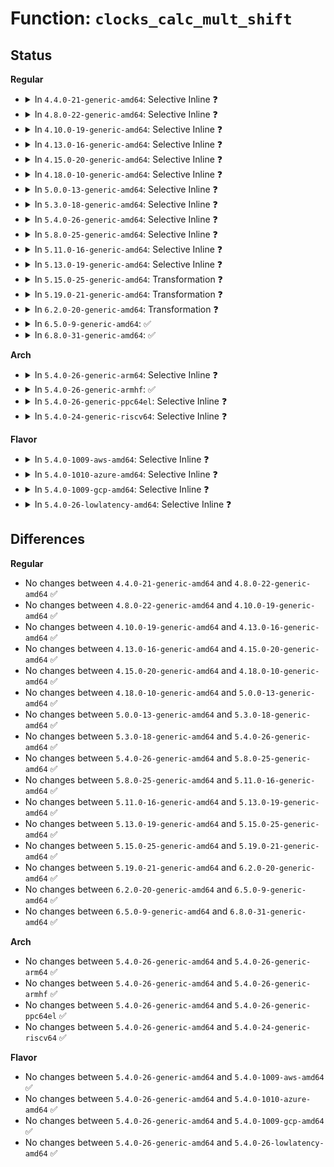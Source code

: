 # Function: <code>clocks_calc_mult_shift</code>

## Status
<b>Regular</b>
<ul>
<li>
<details>
<summary>In <code>4.4.0-21-generic-amd64</code>: Selective Inline ❓</summary>

```c
void clocks_calc_mult_shift(u32 * mult, u32 * shift, u32 from, u32 to, u32 maxsec)
```

```json
{
  "name": "clocks_calc_mult_shift",
  "collision_type": "Unique Global",
  "inline_type": "Selective",
  "funcs": [
    {
      "addr": 18446744071579860072,
      "name": "clocks_calc_mult_shift",
      "external": true,
      "loc": "kernel/time/clocksource.c:63",
      "file": "kernel/time/clocksource.c",
      "inline": "not declared, inlined",
      "caller_inline": [
        "kernel/time/clocksource.c:__clocksource_update_freq_scale"
      ],
      "caller_func": [
        "arch/x86/kernel/tsc.c:set_cyc2ns_scale"
      ]
    }
  ],
  "symbols": [
    {
      "addr": 18446744071579862864,
      "name": "clocks_calc_mult_shift",
      "section": ".text",
      "bind": "STB_GLOBAL",
      "size": 104
    }
  ]
}
```
</details>
</li>
<li>
<details>
<summary>In <code>4.8.0-22-generic-amd64</code>: Selective Inline ❓</summary>

```c
void clocks_calc_mult_shift(u32 * mult, u32 * shift, u32 from, u32 to, u32 maxsec)
```

```json
{
  "name": "clocks_calc_mult_shift",
  "collision_type": "Unique Global",
  "inline_type": "Selective",
  "funcs": [
    {
      "addr": 18446744071579889049,
      "name": "clocks_calc_mult_shift",
      "external": true,
      "loc": "kernel/time/clocksource.c:63",
      "file": "kernel/time/clocksource.c",
      "inline": "not declared, inlined",
      "caller_inline": [
        "kernel/time/clocksource.c:__clocksource_update_freq_scale"
      ],
      "caller_func": [
        "arch/x86/kernel/tsc.c:set_cyc2ns_scale"
      ]
    }
  ],
  "symbols": [
    {
      "addr": 18446744071579892176,
      "name": "clocks_calc_mult_shift",
      "section": ".text",
      "bind": "STB_GLOBAL",
      "size": 104
    }
  ]
}
```
</details>
</li>
<li>
<details>
<summary>In <code>4.10.0-19-generic-amd64</code>: Selective Inline ❓</summary>

```c
void clocks_calc_mult_shift(u32 * mult, u32 * shift, u32 from, u32 to, u32 maxsec)
```

```json
{
  "name": "clocks_calc_mult_shift",
  "collision_type": "Unique Global",
  "inline_type": "Selective",
  "funcs": [
    {
      "addr": 18446744071579900937,
      "name": "clocks_calc_mult_shift",
      "external": true,
      "loc": "kernel/time/clocksource.c:63",
      "file": "kernel/time/clocksource.c",
      "inline": "not declared, inlined",
      "caller_inline": [
        "kernel/time/clocksource.c:__clocksource_update_freq_scale"
      ],
      "caller_func": [
        "arch/x86/kernel/tsc.c:set_cyc2ns_scale",
        "arch/x86/kernel/cpu/vmware.c:vmware_platform_setup"
      ]
    }
  ],
  "symbols": [
    {
      "addr": 18446744071579900192,
      "name": "clocks_calc_mult_shift",
      "section": ".text",
      "bind": "STB_GLOBAL",
      "size": 104
    }
  ]
}
```
</details>
</li>
<li>
<details>
<summary>In <code>4.13.0-16-generic-amd64</code>: Selective Inline ❓</summary>

```c
void clocks_calc_mult_shift(u32 * mult, u32 * shift, u32 from, u32 to, u32 maxsec)
```

```json
{
  "name": "clocks_calc_mult_shift",
  "collision_type": "Unique Global",
  "inline_type": "Selective",
  "funcs": [
    {
      "addr": 18446744071579909425,
      "name": "clocks_calc_mult_shift",
      "external": true,
      "loc": "kernel/time/clocksource.c:63",
      "file": "kernel/time/clocksource.c",
      "inline": "not declared, inlined",
      "caller_inline": [
        "kernel/time/clocksource.c:__clocksource_update_freq_scale"
      ],
      "caller_func": [
        "arch/x86/kernel/tsc.c:set_cyc2ns_scale",
        "arch/x86/kernel/cpu/vmware.c:vmware_platform_setup"
      ]
    }
  ],
  "symbols": [
    {
      "addr": 18446744071579908704,
      "name": "clocks_calc_mult_shift",
      "section": ".text",
      "bind": "STB_GLOBAL",
      "size": 104
    }
  ]
}
```
</details>
</li>
<li>
<details>
<summary>In <code>4.15.0-20-generic-amd64</code>: Selective Inline ❓</summary>

```c
void clocks_calc_mult_shift(u32 * mult, u32 * shift, u32 from, u32 to, u32 maxsec)
```

```json
{
  "name": "clocks_calc_mult_shift",
  "collision_type": "Unique Global",
  "inline_type": "Selective",
  "funcs": [
    {
      "addr": 18446744071579954625,
      "name": "clocks_calc_mult_shift",
      "external": true,
      "loc": "kernel/time/clocksource.c:63",
      "file": "kernel/time/clocksource.c",
      "inline": "not declared, inlined",
      "caller_inline": [
        "kernel/time/clocksource.c:__clocksource_update_freq_scale"
      ],
      "caller_func": [
        "arch/x86/kernel/tsc.c:set_cyc2ns_scale",
        "arch/x86/kernel/cpu/vmware.c:vmware_platform_setup"
      ]
    }
  ],
  "symbols": [
    {
      "addr": 18446744071579953904,
      "name": "clocks_calc_mult_shift",
      "section": ".text",
      "bind": "STB_GLOBAL",
      "size": 104
    }
  ]
}
```
</details>
</li>
<li>
<details>
<summary>In <code>4.18.0-10-generic-amd64</code>: Selective Inline ❓</summary>

```c
void clocks_calc_mult_shift(u32 * mult, u32 * shift, u32 from, u32 to, u32 maxsec)
```

```json
{
  "name": "clocks_calc_mult_shift",
  "collision_type": "Unique Global",
  "inline_type": "Selective",
  "funcs": [
    {
      "addr": 18446744071580002271,
      "name": "clocks_calc_mult_shift",
      "external": true,
      "loc": "kernel/time/clocksource.c:63",
      "file": "kernel/time/clocksource.c",
      "inline": "not declared, inlined",
      "caller_inline": [
        "kernel/time/clocksource.c:__clocksource_update_freq_scale"
      ],
      "caller_func": [
        "arch/x86/kernel/tsc.c:set_cyc2ns_scale",
        "arch/x86/kernel/cpu/vmware.c:vmware_platform_setup"
      ]
    }
  ],
  "symbols": [
    {
      "addr": 18446744071580001584,
      "name": "clocks_calc_mult_shift",
      "section": ".text",
      "bind": "STB_GLOBAL",
      "size": 101
    }
  ]
}
```
</details>
</li>
<li>
<details>
<summary>In <code>5.0.0-13-generic-amd64</code>: Selective Inline ❓</summary>

```c
void clocks_calc_mult_shift(u32 * mult, u32 * shift, u32 from, u32 to, u32 maxsec)
```

```json
{
  "name": "clocks_calc_mult_shift",
  "collision_type": "Unique Global",
  "inline_type": "Selective",
  "funcs": [
    {
      "addr": 18446744071580048607,
      "name": "clocks_calc_mult_shift",
      "external": true,
      "loc": "kernel/time/clocksource.c:45",
      "file": "kernel/time/clocksource.c",
      "inline": "not declared, inlined",
      "caller_inline": [
        "kernel/time/clocksource.c:__clocksource_update_freq_scale"
      ],
      "caller_func": [
        "arch/x86/kernel/cpu/vmware.c:vmware_platform_setup"
      ]
    }
  ],
  "symbols": [
    {
      "addr": 18446744071580047920,
      "name": "clocks_calc_mult_shift",
      "section": ".text",
      "bind": "STB_GLOBAL",
      "size": 101
    }
  ]
}
```
</details>
</li>
<li>
<details>
<summary>In <code>5.3.0-18-generic-amd64</code>: Selective Inline ❓</summary>

```c
void clocks_calc_mult_shift(u32 * mult, u32 * shift, u32 from, u32 to, u32 maxsec)
```

```json
{
  "name": "clocks_calc_mult_shift",
  "collision_type": "Unique Global",
  "inline_type": "Selective",
  "funcs": [
    {
      "addr": 18446744071580092246,
      "name": "clocks_calc_mult_shift",
      "external": true,
      "loc": "kernel/time/clocksource.c:45",
      "file": "kernel/time/clocksource.c",
      "inline": "not declared, inlined",
      "caller_inline": [
        "kernel/time/clocksource.c:__clocksource_update_freq_scale"
      ],
      "caller_func": [
        "arch/x86/kernel/tsc.c:__set_cyc2ns_scale",
        "arch/x86/kernel/cpu/vmware.c:vmware_platform_setup"
      ]
    }
  ],
  "symbols": [
    {
      "addr": 18446744071580091536,
      "name": "clocks_calc_mult_shift",
      "section": ".text",
      "bind": "STB_GLOBAL",
      "size": 102
    }
  ]
}
```
</details>
</li>
<li>
<details>
<summary>In <code>5.4.0-26-generic-amd64</code>: Selective Inline ❓</summary>

```c
void clocks_calc_mult_shift(u32 * mult, u32 * shift, u32 from, u32 to, u32 maxsec)
```

```json
{
  "name": "clocks_calc_mult_shift",
  "collision_type": "Unique Global",
  "inline_type": "Selective",
  "funcs": [
    {
      "addr": 18446744071580141206,
      "name": "clocks_calc_mult_shift",
      "external": true,
      "loc": "kernel/time/clocksource.c:45",
      "file": "kernel/time/clocksource.c",
      "inline": "not declared, inlined",
      "caller_inline": [
        "kernel/time/clocksource.c:__clocksource_update_freq_scale"
      ],
      "caller_func": [
        "arch/x86/kernel/tsc.c:__set_cyc2ns_scale",
        "arch/x86/kernel/cpu/vmware.c:vmware_platform_setup"
      ]
    }
  ],
  "symbols": [
    {
      "addr": 18446744071580140496,
      "name": "clocks_calc_mult_shift",
      "section": ".text",
      "bind": "STB_GLOBAL",
      "size": 102
    }
  ]
}
```
</details>
</li>
<li>
<details>
<summary>In <code>5.8.0-25-generic-amd64</code>: Selective Inline ❓</summary>

```c
void clocks_calc_mult_shift(u32 * mult, u32 * shift, u32 from, u32 to, u32 maxsec)
```

```json
{
  "name": "clocks_calc_mult_shift",
  "collision_type": "Unique Global",
  "inline_type": "Selective",
  "funcs": [
    {
      "addr": 18446744071580205643,
      "name": "clocks_calc_mult_shift",
      "external": true,
      "loc": "kernel/time/clocksource.c:45",
      "file": "kernel/time/clocksource.c",
      "inline": "not declared, inlined",
      "caller_inline": [
        "kernel/time/clocksource.c:__clocksource_update_freq_scale"
      ],
      "caller_func": [
        "arch/x86/kernel/tsc.c:__set_cyc2ns_scale",
        "arch/x86/kernel/cpu/vmware.c:vmware_paravirt_ops_setup"
      ]
    }
  ],
  "symbols": [
    {
      "addr": 18446744071580202192,
      "name": "clocks_calc_mult_shift",
      "section": ".text",
      "bind": "STB_GLOBAL",
      "size": 104
    }
  ]
}
```
</details>
</li>
<li>
<details>
<summary>In <code>5.11.0-16-generic-amd64</code>: Selective Inline ❓</summary>

```c
void clocks_calc_mult_shift(u32 * mult, u32 * shift, u32 from, u32 to, u32 maxsec)
```

```json
{
  "name": "clocks_calc_mult_shift",
  "collision_type": "Unique Global",
  "inline_type": "Selective",
  "funcs": [
    {
      "addr": 18446744071580190379,
      "name": "clocks_calc_mult_shift",
      "external": true,
      "loc": "kernel/time/clocksource.c:45",
      "file": "kernel/time/clocksource.c",
      "inline": "not declared, inlined",
      "caller_inline": [
        "kernel/time/clocksource.c:__clocksource_update_freq_scale"
      ],
      "caller_func": [
        "arch/x86/kernel/tsc.c:__set_cyc2ns_scale",
        "arch/x86/kernel/cpu/vmware.c:vmware_paravirt_ops_setup"
      ]
    }
  ],
  "symbols": [
    {
      "addr": 18446744071580186928,
      "name": "clocks_calc_mult_shift",
      "section": ".text",
      "bind": "STB_GLOBAL",
      "size": 104
    }
  ]
}
```
</details>
</li>
<li>
<details>
<summary>In <code>5.13.0-19-generic-amd64</code>: Selective Inline ❓</summary>

```c
void clocks_calc_mult_shift(u32 * mult, u32 * shift, u32 from, u32 to, u32 maxsec)
```

```json
{
  "name": "clocks_calc_mult_shift",
  "collision_type": "Unique Global",
  "inline_type": "Selective",
  "funcs": [
    {
      "addr": 18446744071580195655,
      "name": "clocks_calc_mult_shift",
      "external": true,
      "loc": "kernel/time/clocksource.c:45",
      "file": "kernel/time/clocksource.c",
      "inline": "not declared, inlined",
      "caller_inline": [
        "kernel/time/clocksource.c:__clocksource_update_freq_scale"
      ],
      "caller_func": [
        "arch/x86/kernel/tsc.c:__set_cyc2ns_scale",
        "arch/x86/kernel/cpu/vmware.c:vmware_platform_setup"
      ]
    }
  ],
  "symbols": [
    {
      "addr": 18446744071580191344,
      "name": "clocks_calc_mult_shift",
      "section": ".text",
      "bind": "STB_GLOBAL",
      "size": 124
    }
  ]
}
```
</details>
</li>
<li>
<details>
<summary>In <code>5.15.0-25-generic-amd64</code>: Transformation ❓</summary>

```c
void clocks_calc_mult_shift(u32 * mult, u32 * shift, u32 from, u32 to, u32 maxsec)
```

```json
{
  "name": "clocks_calc_mult_shift",
  "collision_type": "Unique Global",
  "inline_type": "No",
  "funcs": [
    {
      "addr": 0,
      "name": "clocks_calc_mult_shift",
      "external": true,
      "loc": "kernel/time/clocksource.c:47",
      "file": "kernel/time/clocksource.c",
      "inline": "seen, unknown",
      "caller_inline": [],
      "caller_func": [
        "arch/x86/kernel/tsc.c:__set_cyc2ns_scale",
        "arch/x86/kernel/cpu/vmware.c:vmware_platform_setup",
        "kernel/time/clocksource.c:__clocksource_update_freq_scale"
      ]
    }
  ],
  "symbols": [
    {
      "addr": 18446744071592154278,
      "name": "clocks_calc_mult_shift.cold",
      "section": ".text",
      "bind": "STB_LOCAL",
      "size": 55
    },
    {
      "addr": 18446744071580337728,
      "name": "clocks_calc_mult_shift",
      "section": ".text",
      "bind": "STB_GLOBAL",
      "size": 161
    }
  ]
}
```
</details>
</li>
<li>
<details>
<summary>In <code>5.19.0-21-generic-amd64</code>: Transformation ❓</summary>

```c
void clocks_calc_mult_shift(u32 * mult, u32 * shift, u32 from, u32 to, u32 maxsec)
```

```json
{
  "name": "clocks_calc_mult_shift",
  "collision_type": "Unique Global",
  "inline_type": "No",
  "funcs": [
    {
      "addr": 0,
      "name": "clocks_calc_mult_shift",
      "external": true,
      "loc": "kernel/time/clocksource.c:47",
      "file": "kernel/time/clocksource.c",
      "inline": "seen, unknown",
      "caller_inline": [],
      "caller_func": [
        "arch/x86/kernel/tsc.c:__set_cyc2ns_scale",
        "arch/x86/kernel/cpu/vmware.c:vmware_platform_setup",
        "kernel/time/clocksource.c:__clocksource_update_freq_scale"
      ]
    }
  ],
  "symbols": [
    {
      "addr": 18446744071593929285,
      "name": "clocks_calc_mult_shift.cold",
      "section": ".text",
      "bind": "STB_LOCAL",
      "size": 47
    },
    {
      "addr": 18446744071580550672,
      "name": "clocks_calc_mult_shift",
      "section": ".text",
      "bind": "STB_GLOBAL",
      "size": 180
    }
  ]
}
```
</details>
</li>
<li>
<details>
<summary>In <code>6.2.0-20-generic-amd64</code>: Transformation ❓</summary>

```c
void clocks_calc_mult_shift(u32 * mult, u32 * shift, u32 from, u32 to, u32 maxsec)
```

```json
{
  "name": "clocks_calc_mult_shift",
  "collision_type": "Unique Global",
  "inline_type": "No",
  "funcs": [
    {
      "addr": 0,
      "name": "clocks_calc_mult_shift",
      "external": true,
      "loc": "kernel/time/clocksource.c:47",
      "file": "kernel/time/clocksource.c",
      "inline": "seen, unknown",
      "caller_inline": [],
      "caller_func": [
        "arch/x86/kernel/tsc.c:__set_cyc2ns_scale",
        "arch/x86/kernel/cpu/vmware.c:vmware_platform_setup",
        "kernel/time/clocksource.c:__clocksource_update_freq_scale"
      ]
    }
  ],
  "symbols": [
    {
      "addr": 18446744071595997232,
      "name": "clocks_calc_mult_shift.cold",
      "section": ".text",
      "bind": "STB_LOCAL",
      "size": 47
    },
    {
      "addr": 18446744071580808288,
      "name": "clocks_calc_mult_shift",
      "section": ".text",
      "bind": "STB_GLOBAL",
      "size": 180
    }
  ]
}
```
</details>
</li>
<li>
<details>
<summary>In <code>6.5.0-9-generic-amd64</code>: ✅</summary>

```c
void clocks_calc_mult_shift(u32 * mult, u32 * shift, u32 from, u32 to, u32 maxsec)
```

```json
{
  "name": "clocks_calc_mult_shift",
  "collision_type": "Unique Global",
  "inline_type": "No",
  "funcs": [
    {
      "addr": 18446744071580891472,
      "name": "clocks_calc_mult_shift",
      "external": true,
      "loc": "kernel/time/clocksource.c:47",
      "file": "kernel/time/clocksource.c",
      "inline": "seen, unknown",
      "caller_inline": [],
      "caller_func": [
        "arch/x86/kernel/tsc.c:__set_cyc2ns_scale",
        "arch/x86/kernel/cpu/vmware.c:vmware_platform_setup",
        "kernel/time/clocksource.c:__clocksource_update_freq_scale",
        "kernel/time/clocksource.c:__clocksource_update_freq_scale"
      ]
    }
  ],
  "symbols": [
    {
      "addr": 18446744071580891472,
      "name": "clocks_calc_mult_shift",
      "section": ".text",
      "bind": "STB_GLOBAL",
      "size": 166
    }
  ]
}
```
</details>
</li>
<li>
<details>
<summary>In <code>6.8.0-31-generic-amd64</code>: ✅</summary>

```c
void clocks_calc_mult_shift(u32 * mult, u32 * shift, u32 from, u32 to, u32 maxsec)
```

```json
{
  "name": "clocks_calc_mult_shift",
  "collision_type": "Unique Global",
  "inline_type": "No",
  "funcs": [
    {
      "addr": 18446744071580981904,
      "name": "clocks_calc_mult_shift",
      "external": true,
      "loc": "kernel/time/clocksource.c:47",
      "file": "kernel/time/clocksource.c",
      "inline": "seen, unknown",
      "caller_inline": [],
      "caller_func": [
        "arch/x86/kernel/tsc.c:__set_cyc2ns_scale",
        "arch/x86/kernel/cpu/vmware.c:vmware_platform_setup",
        "kernel/time/clocksource.c:__clocksource_update_freq_scale",
        "kernel/time/clocksource.c:__clocksource_update_freq_scale"
      ]
    }
  ],
  "symbols": [
    {
      "addr": 18446744071580981904,
      "name": "clocks_calc_mult_shift",
      "section": ".text",
      "bind": "STB_GLOBAL",
      "size": 166
    }
  ]
}
```
</details>
</li>
</ul>
<b>Arch</b>
<ul>
<li>
<details>
<summary>In <code>5.4.0-26-generic-arm64</code>: Selective Inline ❓</summary>

```c
void clocks_calc_mult_shift(u32 * mult, u32 * shift, u32 from, u32 to, u32 maxsec)
```

```json
{
  "name": "clocks_calc_mult_shift",
  "collision_type": "Unique Global",
  "inline_type": "Selective",
  "funcs": [
    {
      "addr": 18446603336491362492,
      "name": "clocks_calc_mult_shift",
      "external": true,
      "loc": "kernel/time/clocksource.c:45",
      "file": "kernel/time/clocksource.c",
      "inline": "not declared, inlined",
      "caller_inline": [
        "kernel/time/clocksource.c:__clocksource_update_freq_scale"
      ],
      "caller_func": [
        "arch/arm64/kernel/perf_event.c:arch_perf_update_userpage",
        "kernel/time/sched_clock.c:sched_clock_register"
      ]
    }
  ],
  "symbols": [
    {
      "addr": 18446603336491361832,
      "name": "clocks_calc_mult_shift",
      "section": ".text",
      "bind": "STB_GLOBAL",
      "size": 156
    }
  ]
}
```
</details>
</li>
<li>
<details>
<summary>In <code>5.4.0-26-generic-armhf</code>: ✅</summary>

```c
void clocks_calc_mult_shift(u32 * mult, u32 * shift, u32 from, u32 to, u32 maxsec)
```

```json
{
  "name": "clocks_calc_mult_shift",
  "collision_type": "Unique Global",
  "inline_type": "No",
  "funcs": [
    {
      "addr": 3225362200,
      "name": "clocks_calc_mult_shift",
      "external": true,
      "loc": "kernel/time/clocksource.c:45",
      "file": "kernel/time/clocksource.c",
      "inline": "seen, unknown",
      "caller_inline": [],
      "caller_func": [
        "arch/arm/plat-omap/counter_32k.c:omap_init_clocksource_32k",
        "kernel/time/clocksource.c:__clocksource_update_freq_scale",
        "kernel/time/sched_clock.c:sched_clock_register",
        "drivers/clocksource/dw_apb_timer.c:dw_apb_clockevent_init",
        "arch/arm/lib/delay.c:register_current_timer_delay"
      ]
    }
  ],
  "symbols": [
    {
      "addr": 3225362200,
      "name": "clocks_calc_mult_shift",
      "section": ".text",
      "bind": "STB_GLOBAL",
      "size": 308
    }
  ]
}
```
</details>
</li>
<li>
<details>
<summary>In <code>5.4.0-26-generic-ppc64el</code>: Selective Inline ❓</summary>

```c
void clocks_calc_mult_shift(u32 * mult, u32 * shift, u32 from, u32 to, u32 maxsec)
```

```json
{
  "name": "clocks_calc_mult_shift",
  "collision_type": "Unique Global",
  "inline_type": "Selective",
  "funcs": [
    {
      "addr": 13835058055284297528,
      "name": "clocks_calc_mult_shift",
      "external": true,
      "loc": "kernel/time/clocksource.c:45",
      "file": "kernel/time/clocksource.c",
      "inline": "not declared, inlined",
      "caller_inline": [
        "kernel/time/clocksource.c:__clocksource_update_freq_scale"
      ],
      "caller_func": []
    }
  ],
  "symbols": [
    {
      "addr": 13835058055284296320,
      "name": "clocks_calc_mult_shift",
      "section": ".text",
      "bind": "STB_GLOBAL",
      "size": 124
    }
  ]
}
```
</details>
</li>
<li>
<details>
<summary>In <code>5.4.0-24-generic-riscv64</code>: Selective Inline ❓</summary>

```c
void clocks_calc_mult_shift(u32 * mult, u32 * shift, u32 from, u32 to, u32 maxsec)
```

```json
{
  "name": "clocks_calc_mult_shift",
  "collision_type": "Unique Global",
  "inline_type": "Selective",
  "funcs": [
    {
      "addr": 18446743936271854096,
      "name": "clocks_calc_mult_shift",
      "external": true,
      "loc": "kernel/time/clocksource.c:45",
      "file": "kernel/time/clocksource.c",
      "inline": "not declared, inlined",
      "caller_inline": [
        "kernel/time/clocksource.c:__clocksource_update_freq_scale"
      ],
      "caller_func": [
        "kernel/time/sched_clock.c:sched_clock_register"
      ]
    }
  ],
  "symbols": [
    {
      "addr": 18446743936271853560,
      "name": "clocks_calc_mult_shift",
      "section": ".text",
      "bind": "STB_GLOBAL",
      "size": 134
    }
  ]
}
```
</details>
</li>
</ul>
<b>Flavor</b>
<ul>
<li>
<details>
<summary>In <code>5.4.0-1009-aws-amd64</code>: Selective Inline ❓</summary>

```c
void clocks_calc_mult_shift(u32 * mult, u32 * shift, u32 from, u32 to, u32 maxsec)
```

```json
{
  "name": "clocks_calc_mult_shift",
  "collision_type": "Unique Global",
  "inline_type": "Selective",
  "funcs": [
    {
      "addr": 18446744071580110406,
      "name": "clocks_calc_mult_shift",
      "external": true,
      "loc": "kernel/time/clocksource.c:45",
      "file": "kernel/time/clocksource.c",
      "inline": "not declared, inlined",
      "caller_inline": [
        "kernel/time/clocksource.c:__clocksource_update_freq_scale"
      ],
      "caller_func": [
        "arch/x86/kernel/tsc.c:__set_cyc2ns_scale",
        "arch/x86/kernel/cpu/vmware.c:vmware_platform_setup"
      ]
    }
  ],
  "symbols": [
    {
      "addr": 18446744071580109696,
      "name": "clocks_calc_mult_shift",
      "section": ".text",
      "bind": "STB_GLOBAL",
      "size": 102
    }
  ]
}
```
</details>
</li>
<li>
<details>
<summary>In <code>5.4.0-1010-azure-amd64</code>: Selective Inline ❓</summary>

```c
void clocks_calc_mult_shift(u32 * mult, u32 * shift, u32 from, u32 to, u32 maxsec)
```

```json
{
  "name": "clocks_calc_mult_shift",
  "collision_type": "Unique Global",
  "inline_type": "Selective",
  "funcs": [
    {
      "addr": 18446744071580055718,
      "name": "clocks_calc_mult_shift",
      "external": true,
      "loc": "kernel/time/clocksource.c:45",
      "file": "kernel/time/clocksource.c",
      "inline": "not declared, inlined",
      "caller_inline": [
        "kernel/time/clocksource.c:__clocksource_update_freq_scale"
      ],
      "caller_func": [
        "arch/x86/kernel/tsc.c:__set_cyc2ns_scale",
        "arch/x86/kernel/cpu/vmware.c:vmware_platform_setup"
      ]
    }
  ],
  "symbols": [
    {
      "addr": 18446744071580055008,
      "name": "clocks_calc_mult_shift",
      "section": ".text",
      "bind": "STB_GLOBAL",
      "size": 102
    }
  ]
}
```
</details>
</li>
<li>
<details>
<summary>In <code>5.4.0-1009-gcp-amd64</code>: Selective Inline ❓</summary>

```c
void clocks_calc_mult_shift(u32 * mult, u32 * shift, u32 from, u32 to, u32 maxsec)
```

```json
{
  "name": "clocks_calc_mult_shift",
  "collision_type": "Unique Global",
  "inline_type": "Selective",
  "funcs": [
    {
      "addr": 18446744071580101478,
      "name": "clocks_calc_mult_shift",
      "external": true,
      "loc": "kernel/time/clocksource.c:45",
      "file": "kernel/time/clocksource.c",
      "inline": "not declared, inlined",
      "caller_inline": [
        "kernel/time/clocksource.c:__clocksource_update_freq_scale"
      ],
      "caller_func": [
        "arch/x86/kernel/tsc.c:__set_cyc2ns_scale",
        "arch/x86/kernel/cpu/vmware.c:vmware_platform_setup"
      ]
    }
  ],
  "symbols": [
    {
      "addr": 18446744071580100768,
      "name": "clocks_calc_mult_shift",
      "section": ".text",
      "bind": "STB_GLOBAL",
      "size": 102
    }
  ]
}
```
</details>
</li>
<li>
<details>
<summary>In <code>5.4.0-26-lowlatency-amd64</code>: Selective Inline ❓</summary>

```c
void clocks_calc_mult_shift(u32 * mult, u32 * shift, u32 from, u32 to, u32 maxsec)
```

```json
{
  "name": "clocks_calc_mult_shift",
  "collision_type": "Unique Global",
  "inline_type": "Selective",
  "funcs": [
    {
      "addr": 18446744071580153222,
      "name": "clocks_calc_mult_shift",
      "external": true,
      "loc": "kernel/time/clocksource.c:45",
      "file": "kernel/time/clocksource.c",
      "inline": "not declared, inlined",
      "caller_inline": [
        "kernel/time/clocksource.c:__clocksource_update_freq_scale"
      ],
      "caller_func": [
        "arch/x86/kernel/tsc.c:__set_cyc2ns_scale",
        "arch/x86/kernel/cpu/vmware.c:vmware_platform_setup"
      ]
    }
  ],
  "symbols": [
    {
      "addr": 18446744071580152512,
      "name": "clocks_calc_mult_shift",
      "section": ".text",
      "bind": "STB_GLOBAL",
      "size": 102
    }
  ]
}
```
</details>
</li>
</ul>

## Differences
<b>Regular</b>
<ul>
<li>
No changes between <code>4.4.0-21-generic-amd64</code> and <code>4.8.0-22-generic-amd64</code> ✅
</li>
<li>
No changes between <code>4.8.0-22-generic-amd64</code> and <code>4.10.0-19-generic-amd64</code> ✅
</li>
<li>
No changes between <code>4.10.0-19-generic-amd64</code> and <code>4.13.0-16-generic-amd64</code> ✅
</li>
<li>
No changes between <code>4.13.0-16-generic-amd64</code> and <code>4.15.0-20-generic-amd64</code> ✅
</li>
<li>
No changes between <code>4.15.0-20-generic-amd64</code> and <code>4.18.0-10-generic-amd64</code> ✅
</li>
<li>
No changes between <code>4.18.0-10-generic-amd64</code> and <code>5.0.0-13-generic-amd64</code> ✅
</li>
<li>
No changes between <code>5.0.0-13-generic-amd64</code> and <code>5.3.0-18-generic-amd64</code> ✅
</li>
<li>
No changes between <code>5.3.0-18-generic-amd64</code> and <code>5.4.0-26-generic-amd64</code> ✅
</li>
<li>
No changes between <code>5.4.0-26-generic-amd64</code> and <code>5.8.0-25-generic-amd64</code> ✅
</li>
<li>
No changes between <code>5.8.0-25-generic-amd64</code> and <code>5.11.0-16-generic-amd64</code> ✅
</li>
<li>
No changes between <code>5.11.0-16-generic-amd64</code> and <code>5.13.0-19-generic-amd64</code> ✅
</li>
<li>
No changes between <code>5.13.0-19-generic-amd64</code> and <code>5.15.0-25-generic-amd64</code> ✅
</li>
<li>
No changes between <code>5.15.0-25-generic-amd64</code> and <code>5.19.0-21-generic-amd64</code> ✅
</li>
<li>
No changes between <code>5.19.0-21-generic-amd64</code> and <code>6.2.0-20-generic-amd64</code> ✅
</li>
<li>
No changes between <code>6.2.0-20-generic-amd64</code> and <code>6.5.0-9-generic-amd64</code> ✅
</li>
<li>
No changes between <code>6.5.0-9-generic-amd64</code> and <code>6.8.0-31-generic-amd64</code> ✅
</li>
</ul>
<b>Arch</b>
<ul>
<li>
No changes between <code>5.4.0-26-generic-amd64</code> and <code>5.4.0-26-generic-arm64</code> ✅
</li>
<li>
No changes between <code>5.4.0-26-generic-amd64</code> and <code>5.4.0-26-generic-armhf</code> ✅
</li>
<li>
No changes between <code>5.4.0-26-generic-amd64</code> and <code>5.4.0-26-generic-ppc64el</code> ✅
</li>
<li>
No changes between <code>5.4.0-26-generic-amd64</code> and <code>5.4.0-24-generic-riscv64</code> ✅
</li>
</ul>
<b>Flavor</b>
<ul>
<li>
No changes between <code>5.4.0-26-generic-amd64</code> and <code>5.4.0-1009-aws-amd64</code> ✅
</li>
<li>
No changes between <code>5.4.0-26-generic-amd64</code> and <code>5.4.0-1010-azure-amd64</code> ✅
</li>
<li>
No changes between <code>5.4.0-26-generic-amd64</code> and <code>5.4.0-1009-gcp-amd64</code> ✅
</li>
<li>
No changes between <code>5.4.0-26-generic-amd64</code> and <code>5.4.0-26-lowlatency-amd64</code> ✅
</li>
</ul>
